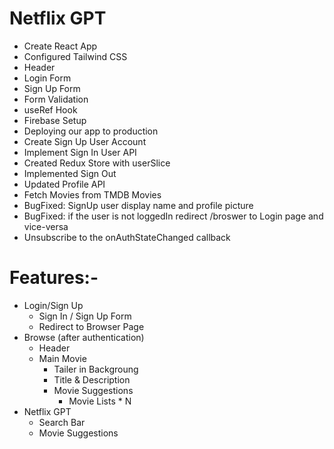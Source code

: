 # Netflix GPT

- Create React App
- Configured Tailwind CSS
- Header
- Login Form
- Sign Up Form
- Form Validation
- useRef Hook
- Firebase Setup
- Deploying our app to production
- Create Sign Up User Account
- Implement Sign In User API
- Created Redux Store with userSlice
- Implemented Sign Out
- Updated Profile API
- Fetch Movies from TMDB Movies
- BugFixed: SignUp user display name and profile picture
- BugFixed: if the user is not loggedIn redirect /broswer to Login page and vice-versa
- Unsubscribe to the onAuthStateChanged callback

# Features:-

- Login/Sign Up
  - Sign In / Sign Up Form
  - Redirect to Browser Page
- Browse (after authentication)
  - Header
  - Main Movie
    - Tailer in Backgroung
    - Title & Description
    - Movie Suggestions
      - Movie Lists \* N
- Netflix GPT
  - Search Bar
  - Movie Suggestions
